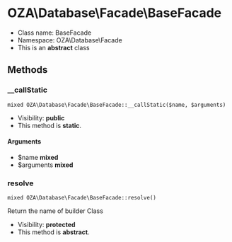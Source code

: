 OZA\Database\Facade\BaseFacade
===============






* Class name: BaseFacade
* Namespace: OZA\Database\Facade
* This is an **abstract** class







Methods
-------


### __callStatic

    mixed OZA\Database\Facade\BaseFacade::__callStatic($name, $arguments)





* Visibility: **public**
* This method is **static**.


#### Arguments
* $name **mixed**
* $arguments **mixed**



### resolve

    mixed OZA\Database\Facade\BaseFacade::resolve()

Return the name of builder Class



* Visibility: **protected**
* This method is **abstract**.



